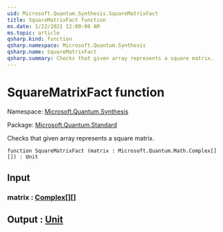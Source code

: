 ```yaml
---
uid: Microsoft.Quantum.Synthesis.SquareMatrixFact
title: SquareMatrixFact function
ms.date: 1/22/2021 12:00:00 AM
ms.topic: article
qsharp.kind: function
qsharp.namespace: Microsoft.Quantum.Synthesis
qsharp.name: SquareMatrixFact
qsharp.summary: Checks that given array represents a square matrix.
---
```


# SquareMatrixFact function

Namespace: [Microsoft.Quantum.Synthesis](xref:Microsoft.Quantum.Synthesis)

Package: [Microsoft.Quantum.Standard](https://nuget.org/packages/Microsoft.Quantum.Standard)


Checks that given array represents a square matrix.

```qsharp
function SquareMatrixFact (matrix : Microsoft.Quantum.Math.Complex[][]) : Unit
```


## Input

### matrix : [Complex](xref:Microsoft.Quantum.Math.Complex)[][]





## Output : [Unit](xref:microsoft.quantum.lang-ref.unit)

